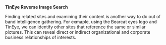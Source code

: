 **TinEye Reverse Image Search**

Finding related sites and examining their content is another way to do out of band intelligence gathering. For exmaple, using the Bearcat eyes logo and TinEye, we can identify other sites that reference the same or similar pictures. This can reveal direct or indirect organizational and corporate business relationships of interests.

